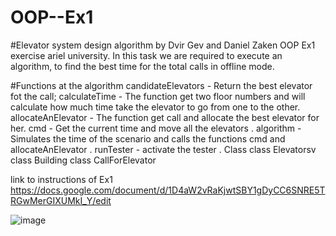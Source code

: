 # OOP--Ex1
#Elevator system design algorithm
by Dvir Gev and Daniel Zaken
OOP Ex1 exercise ariel university. In this task we are required to execute an algorithm, to find the best time for the total calls in offline mode.

#Functions at the algorithm
candidateElevators - Return the best elevator fot the call;
calculateTime - The function get two floor numbers and will calculate how much time take the elevator to go from one to the other.  
allocateAnElevator - The function get call and allocate the best elevator for her.
cmd - Get the current time and move all the elevators .
algorithm - Simulates the time of the scenario and calls the functions cmd and allocateAnElevator .
runTester - activate the tester .
Class
class Elevatorsv
class Building 
class CallForElevator 


link to instructions of Ex1 https://docs.google.com/document/d/1D4aW2vRaKjwtSBY1gDyCC6SNRE5TRGwMerGIXUMkI_Y/edit



![image](https://user-images.githubusercontent.com/92304153/142245777-f47dff89-a507-4ba9-b2a1-7244c50688b5.png)
